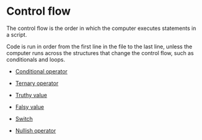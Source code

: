 # Control flow

The control flow is the order in which the computer executes statements in a script.

Code is run in order from the first line in the file to the last line, unless the computer runs across the structures that change the control flow, such as conditionals and loops.

- [Conditional operator]()

- [Ternary operator]()

- [Truthy value]()

- [Falsy value]()

- [Switch]()

- [Nullish operator]()
